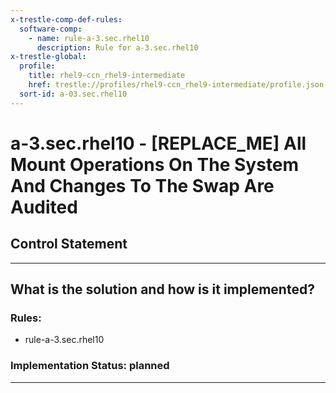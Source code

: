 ```yaml
---
x-trestle-comp-def-rules:
  software-comp:
    - name: rule-a-3.sec.rhel10
      description: Rule for a-3.sec.rhel10
x-trestle-global:
  profile:
    title: rhel9-ccn_rhel9-intermediate
    href: trestle://profiles/rhel9-ccn_rhel9-intermediate/profile.json
  sort-id: a-03.sec.rhel10
---
```


# a-3.sec.rhel10 - \[REPLACE_ME\] All Mount Operations On The System And Changes To The Swap Are Audited

## Control Statement

______________________________________________________________________

## What is the solution and how is it implemented?

<!-- For implementation status enter one of: implemented, partial, planned, alternative, not-applicable -->

<!-- Note that the list of rules under ### Rules: is read-only and changes will not be captured after assembly to JSON -->

<!-- Add control implementation description here for control: a-3.sec.rhel10 -->

### Rules:

  - rule-a-3.sec.rhel10

### Implementation Status: planned

______________________________________________________________________
